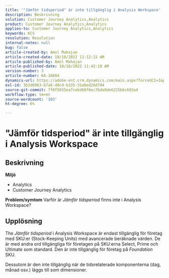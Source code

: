 ```yaml
---
title: '"Jämför tidsperiod" är inte tillgänglig i Analysis Workspace'
description: Beskrivning
solution: Customer Journey Analytics,Analytics
product: Customer Journey Analytics,Analytics
applies-to: Customer Journey Analytics,Analytics
keywords: KCS
resolution: Resolution
internal-notes: null
bug: false
article-created-by: Amol Mahajan
article-created-date: 10/18/2022 11:12:15 AM
article-published-by: Amol Mahajan
article-published-date: 10/18/2022 11:42:18 AM
version-number: 3
article-number: KA-16604
dynamics-url: https://adobe-ent.crm.dynamics.com/main.aspx?forceUCI=1&pagetype=entityrecord&etn=knowledgearticle&id=a99d38b4-d54e-ed11-bba2-0022480866ad
exl-id: 3b3d6963-b7a6-48cd-b335-31ebed26d794
source-git-commit: 7f0f5035ea7cebd60f6ec7bda9de6225b6c602a4
workflow-type: tm+mt
source-wordcount: '103'
ht-degree: 6%

---
```


# &quot;Jämför tidsperiod&quot; är inte tillgänglig i Analysis Workspace

## Beskrivning

<b>Miljö</b>
- Analytics 
- Customer Journey Analytics

<b>Problem/symtom</b>
Varför är *Jämför tidsperiod* finns inte i Analysis Workspace?


## Upplösning


The *Jämför tidsperiod* i Analysis Workspace är endast tillgänglig för företag med SKU:er (Stock-Keeping Units) med avancerade beräknade värden. De är med andra ord tillgängliga för företagen på SKU:erna Select, Prime och Ultimate som standard. Den är inte tillgänglig för företag på *Foundation* SKU.

Dessutom är den inte tillgänglig när de tidsrelaterade komponenterna (dag, månad osv.) läggs till som dimensioner.
